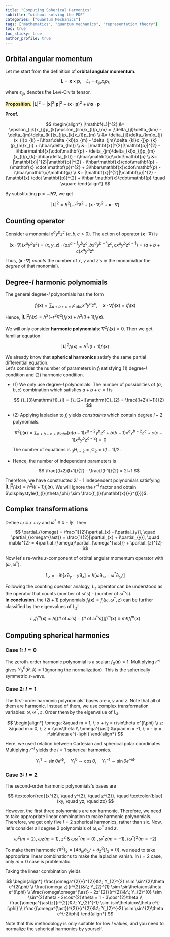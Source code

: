```yaml
---
title: "Computing Spherical Harmonics"
subtitle: "without solving the PDE"
categories: ["Quantum Mechanics"]
tags: ["mathematics", "quantum mechanics", "representation theory"]
toc: true
toc_sticky: true
author_profile: true
---
```


## Orbital angular momentum

Let me start from the definition of **orbital angular momentum**.

$$
\mathbf{L} = \mathbf{x} \times \mathbf{p}, \quad L_{i} = \epsilon_{ijk}x_{j}p_{k}
$$

where $\epsilon_{ijk}$ denotes the Levi-Civita tensor.

<span style='background-color:#fff5b1'>**Proposition.**</span> $|\mathbf{L}|^{2} = |\mathbf{x}|^{2}|\mathbf{p}|^{2} - (\mathbf{x} \cdot \mathbf{p})^{2} + i\hbar \mathbf{x}\cdot\mathbf{p}$

**Proof.**

$$
\begin{align*}
  |\mathbf{L}|^{2} &= \epsilon_{ijk}x_{j}p_{k}\epsilon_{ilm}x_{l}p_{m} = [\delta_{jl}\delta_{km} - \delta_{jm}\delta_{kl}]x_{j}p_{k}x_{l}p_{m} \\
  &= \delta_{jl}\delta_{km}x_{j}(x_{l}p_{k} - i\hbar\delta_{kl})p_{m} - \delta_{jm}\delta_{kl}x_{j}p_{k}(p_{m}x_{l} + i\hbar\delta_{lm}) \\
  &= |\mathbf{x}|^{2}|\mathbf{p}|^{2} - i\hbar\mathbf{x}\cdot\mathbf{p} - \delta_{jm}\delta_{kl}x_{j}p_{m}(x_{l}p_{k}-i\hbar\delta_{kl}) - i\hbar\mathbf{x}\cdot\mathbf{p} \\
  &= |\mathbf{x}|^{2}|\mathbf{p}|^{2} - i\hbar\mathbf{x}\cdot\mathbf{p} - (\mathbf{x} \cdot \mathbf{p})^{2} + 3i\hbar\mathbf{x}\cdot\mathbf{p} - i\hbar\mathbf{x}\mathbf{p} \\
  &= |\mathbf{x}|^{2}|\mathbf{p}|^{2} - (\mathbf{x} \cdot \mathbf{p})^{2} + i\hbar \mathbf{x}\cdot\mathbf{p} \quad \square
\end{align*}
$$

By substituting $\mathbf{p} = -i\hbar\nabla$, we get

$$
|\mathbf{L}|^{2} = \hbar^{2}[-r^{2}\nabla^{2} + (\mathbf{x}\cdot\nabla)^{2} + \mathbf{x}\cdot\nabla]
$$

## Counting operator

Consider a monomial $x^{a}y^{b}z^{c} \; (a, b, c > 0)$. The action of operator $(\mathbf{x}\cdot\nabla)$ is

$$
(\mathbf{x}\cdot\nabla)(x^{a}y^{b}z^{c}) = (x, y, z)\cdot(ax^{a-1}y^{b}z^{c}, bx^{a}y^{b-1}z^{c}, cx^{a}y^{b}z^{c-1}) = (a+b+c)x^{a}y^{b}z^{c}
$$

Thus, $(\mathbf{x}\cdot\nabla)$ *counts* the number of $x$, $y$ and $z$'s in the monomial(or the *degree* of that monomial).

## Degree-$l$ harmonic polynomials

The general degree-$l$ polynomials has the form

$$
f_{l}(\mathbf{x}) = \sum_{a+b+c=l}c_{abc}x^{a}y^{b}z^{c}, \quad \mathbf{x}\cdot\nabla f_{l}(\mathbf{x}) = lf_{l}(\mathbf{x})
$$

Hence, $|\mathbf{L}|^{2}f_{l}(x) = \hbar^{2}(-r^{2}\nabla^{2})f_{l}(\mathbf{x}) + \hbar^{2}l(l+1)f_{l}(\mathbf{x})$.

We will only consider **harmonic polynomials**: $\nabla^{2}f_{l}(\mathbf{x}) = 0$. Then we get familiar equation.

$$
|\mathbf{L}|^{2}f_{l}(\mathbf{x}) = \hbar^{2}l(l+1)f_{l}(\mathbf{x})
$$

We already know that **spherical harmonics** satisfy the same partial differential equation.  
Let's consider the number of parameters in $f_{l}$ satisfying (1) degree-$l$ condition and (2) harmonic condition.

- (1) We only use degree-$l$ polynomials: The number of possibilities of $(a, b, c)$ combination which satisfies $a+b+c=l$ is

  $$
    {}_{3}\mathrm{H}_{l} = {}_{2+l}\mathrm{C}_{2} = \frac{(l+2)(l+1)}{2}
  $$

- (2) Applying laplacian to $f_{l}$ yields *constraints* which contain degree $l-2$ polynomials.

  $$
    \nabla^{2}f_{l}(\mathbf{x}) = \sum_{a+b+c=l}c_{abc}[a(a-1)x^{a-2}y^{b}z^{c} + b(b-1)x^{a}y^{b-2}z^{c} + c(c-1)x^{a}y^{b}z^{c-2}] = 0
  $$

  The number of equations is ${}_{3}\mathrm{H}_{l-2} = {}_{l}\mathrm{C}_{2} = l(l-1)/2$.

- Hence, the number of independent parameters is

  $$
    \frac{(l+2)(l+1)}{2} - \frac{l(l-1)}{2} = 2l+1
  $$

Therefore, we have constructed $2l+1$ independent polynomials satisfying $|\mathbf{L}|^{2}f_{l}(\mathbf{x}) = \hbar^{2}l(l+1)f_{l}(\mathbf{x})$. We will ignore the $r^{-l}$ factor and obtain $\displaystyle{f_{l}(\theta,\phi) \sim \frac{f_{l}(\mathbf{x})}{r^{l}}}$.

## Complex transformations

Define $\omega \equiv x + iy$ and $\omega^{\ast} \equiv x - iy$. Then

$$
\partial_{\omega} = \frac{1}{2}[\partial_{x} - i\partial_{y}], \quad \partial_{\omega^{\ast}} = \frac{1}{2}[\partial_{x} + i\partial_{y}], \quad \nabla^{2} = 4\partial_{\omega}\partial_{\omega^{\ast}} + \partial_{z}^{2}
$$

Now let's re-write $z$-component of orbital angular momentum operator with $(\omega, \omega^{\ast})$.

$$
  L_{z} = -i\hbar[x\partial_{y}-y\partial_{x}] = \hbar[\omega\partial_{\omega} - \omega^{\ast}\partial_{\omega^{\ast}}]
$$

Following the counting operator analogy, $L_{z}$ operator can be understood as the operator that counts (number of $\omega$'s) - (number of $\omega^{\ast}$'s).  
**In conclusion**, the $(2l+1)$ polynomials $f_{l}(\mathbf{x}) = f_{l}(\omega, \omega^{\ast}, z)$ can be further classified by the eigenvalues of $L_{z}$!

$$
L_{z}f_{l}^{m}(\mathbf{x}) = \hbar[(\#\;\text{of}\;\omega\text{'s}) - (\#\;\text{of}\;\omega^{\ast}\text{'s})]f_{l}^{m}(\mathbf{x}) \equiv m\hbar f_{l}^{m}(\mathbf{x})
$$

## Computing spherical harmonics

### Case 1: $l = 0$

The zeroth-order harmonic polynomial is a scalar: $f_{0}(\mathbf{x}) = 1$. Multiplying $r^{-l}$ gives $Y_{0}^{0}(\theta,\phi) = 1$(ignoring the normalization). This is the spherically symmetric $s$-wave.

### Case 2: $l = 1$

The first-order harmonic polynomials' bases are $x, y$ and $z$. Note that all of them are harmonic. Instead of them, we use complex transformation variables: $\omega, \omega^{\ast}, z$. Order them by the eigenvalue of $L_{z}$.

$$
\begin{align*}
  \omega: &\quad m = 1, \; x + iy = r\sin\theta e^{i\phi} \\
  z: &\quad m = 0, \; z = r\cos\theta \\
  \omega^{\ast} &\quad m = -1, \; x - iy = r\sin\theta e^{-i\phi}
\end{align*}
$$

Here, we used relation between Cartesian and spherical polar coordinates. Multiplying $r^{-l}$ yields the $l=1$ spherical harmonics.

$$
Y_{1}^{1} \sim \sin\theta e^{i\phi}, \quad Y_{1}^{0} \sim \cos\theta, \quad Y_{1}^{-1} \sim \sin\theta e^{-i\phi}
$$

### Case 3: $l = 2$

The second-order harmonic polynomials's bases are

$$
\textcolor{red}{x^{2}, \quad y^{2}, \quad z^{2}}, \quad \textcolor{blue}{xy, \quad yz, \quad zx}
$$

However, the first three polynomials are *not* harmonic. Therefore, we need to take appropriate linear combination to make harmonic polynomials. Therefore, we get only five $l=2$ spherical harmonics, rather than six. Now, let's consider all degree 2 polynomials of $\omega, \omega^{\ast}$ and $z$.

$$
\omega^{2} (m = 2), \; \omega z (m = 1), \; z^{2} \;\&\; \omega\omega^{\ast} (m = 0) \; , \omega^{\ast}z (m = -1), \; (\omega^{\ast})^{2} (m = -2)
$$

To make them harmonic ($\nabla^{2}f_{2} = [4\partial_{\omega}\partial_{\omega^{\ast}} + \partial_{z}^{2}]f_{2} = 0$), we need to take appropriate linear combinations to make the laplacian vanish. In $l=2$ case, only $m = 0$ case is problematic.

Taking the linear combination yields

$$
\begin{align*}
\frac{\omega^{2}}{r^{2}}&:\; Y_{2}^{2} \sim \sin^{2}\theta e^{2i\phi} \\
\frac{\omega z}{r^{2}}&:\; Y_{2}^{1} \sim \sin\theta\cos\theta e^{i\phi} \\
\frac{\omega\omega^{\ast} - 2z^{2}}{r^{2}}&:\; Y_{2}^{0} \sim \sin^{2}\theta - 2\cos^{2}\theta = 1 - 3\cos^{2}\theta \\
\frac{\omega^{\ast}z}{r^{2}}&:\; Y_{2}^{-1} \sim \sin\theta\cos\theta e^{-i\phi} \\
\frac{(\omega^{\ast})^{2}}{r^{2}}&:\; Y_{2}^{-2} \sim \sin^{2}\theta e^{-2i\phi}
\end{align*}
$$

Note that this methodology is only suitable for low $l$ values, and you need to normalize the spherical harmonics by yourself.